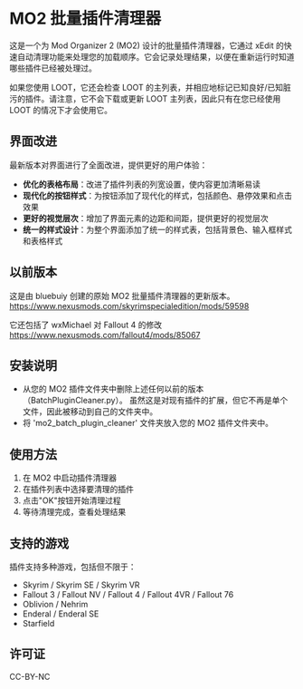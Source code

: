 # MO2 批量插件清理器

这是一个为 Mod Organizer 2 (MO2) 设计的批量插件清理器，它通过 xEdit 的快速自动清理功能来处理您的加载顺序。它会记录处理结果，以便在重新运行时知道哪些插件已经被处理过。

如果您使用 LOOT，它还会检查 LOOT 的主列表，并相应地标记已知良好/已知脏污的插件。请注意，它不会下载或更新 LOOT 主列表，因此只有在您已经使用 LOOT 的情况下才会使用它。

## 界面改进

最新版本对界面进行了全面改进，提供更好的用户体验：

- **优化的表格布局**：改进了插件列表的列宽设置，使内容更加清晰易读
- **现代化的按钮样式**：为按钮添加了现代化的样式，包括颜色、悬停效果和点击效果
- **更好的视觉层次**：增加了界面元素的边距和间距，提供更好的视觉层次
- **统一的样式设计**：为整个界面添加了统一的样式表，包括背景色、输入框样式和表格样式

## 以前版本

这是由 bluebuiy 创建的原始 MO2 批量插件清理器的更新版本。
https://www.nexusmods.com/skyrimspecialedition/mods/59598

它还包括了 wxMichael 对 Fallout 4 的修改
https://www.nexusmods.com/fallout4/mods/85067

## 安装说明

- 从您的 MO2 插件文件夹中删除上述任何以前的版本（BatchPluginCleaner.py）。
  虽然这是对现有插件的扩展，但它不再是单个文件，因此被移动到自己的文件夹中。
- 将 'mo2_batch_plugin_cleaner' 文件夹放入您的 MO2 插件文件夹中。

## 使用方法

1. 在 MO2 中启动插件清理器
2. 在插件列表中选择要清理的插件
3. 点击"OK"按钮开始清理过程
4. 等待清理完成，查看处理结果

## 支持的游戏

插件支持多种游戏，包括但不限于：
- Skyrim / Skyrim SE / Skyrim VR
- Fallout 3 / Fallout NV / Fallout 4 / Fallout 4VR / Fallout 76
- Oblivion / Nehrim
- Enderal / Enderal SE
- Starfield

## 许可证

CC-BY-NC
